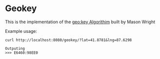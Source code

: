 
# Geokey
This is the implementation of the [geo:key Algorithim](https://www.linkedin.com/pulse/geokey-new-open-memorable-geocoding-system-jaime-olivares) built by Mason Wright

Example usage: 

```
curl http://localhost:8080/geokey/?lat=41.8781&lng=87.6298

Outputing
>>> E6460:98EE0
```